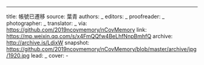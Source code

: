 -------------
title: 帳號已遷移
source: 葉青
authors: _
editors: _
proofreader: _
photographer: _
translator: _
via: https://github.com/2019ncovmemory/nCovMemory
link: https://mp.weixin.qq.com/s/x4FmQQfw4BeLhfNnpBmhfQ
archive: http://archive.is/LdixW
snapshot: https://github.com/2019ncovmemory/nCovMemory/blob/master/archive/jpg/1920.jpg
lead: _
cover: -
